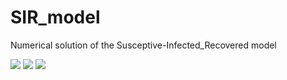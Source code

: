 # SIR_model
Numerical solution of the Susceptive-Infected_Recovered model

<img src="https://render.githubusercontent.com/render/math?math=\frac{dS}{dt} = - \frac{\beta I S}{N},">
<img src="https://render.githubusercontent.com/render/math?math=\frac{dI}{dt} = \frac{\beta I S}{N}- \gamma I,">
<img src="https://render.githubusercontent.com/render/math?math=\frac{dR}{dt} = \gamma I.">
